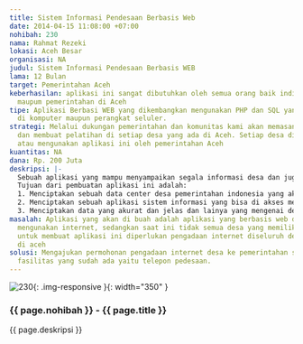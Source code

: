 ```yaml
---
title: Sistem Informasi Pendesaan Berbasis Web
date: 2014-04-15 11:08:00 +07:00
nohibah: 230
nama: Rahmat Rezeki
lokasi: Aceh Besar
organisasi: NA
judul: Sistem Informasi Pendesaan Berbasis WEB
lama: 12 Bulan
target: Pemerintahan Aceh
keberhasilan: aplikasi ini sangat dibutuhkan oleh semua orang baik individu, kelompok
  maupum pemerintahan di Aceh
tipe: Aplikasi Berbasi WEB yang dikembangkan mengunakan PHP dan SQL yang mampu berjalan
  di komputer maupun perangkat seluler.
strategi: Melalui dukungan pemerintahan dan komunitas kami akan memasang aplikasi
  dan membuat pelatihan di setiap desa yang ada di Aceh. Setiap desa diharuskan mengupdate
  atau mengunakan aplikasi ini oleh pemerintahan Aceh
kuantitas: NA
dana: Rp. 200 Juta
deskripsi: |-
  Sebuah aplikasi yang mampu menyampaikan segala informasi desa dan juga dilengkapi dengan segala transaksi di sekretariat desa seperti, surat,rekomendasi, informasi penduduk, informasi mesjid, dan aset desa.
  Tujuan dari pembuatan aplikasi ini adalah:
  1. Menciptakan sebuah data center desa pemerintahan indonesia yang akurat
  2. Menciptakan sebuah aplikasi sistem informasi yang bisa di akses melalui media seluler maupun komputer dan dimana saja
  3. Menciptakan data yang akurat dan jelas dan lainya yang mengenai dengan pemerintahan dan desa di aceh
masalah: Aplikasi yang akan di buah adalah aplikasi yang berbasis web dan untuk mengaksesnya
  mengunakan internet, sedangkan saat ini tidak semua desa yang memiliki internet.
  untuk membuat aplikasi ini diperlukan pengadaan internet diseluruh desa yang ada
  di aceh
solusi: Mengajukan permohonan pengadaan internet desa ke pemerintahan setempat dengan
  fasilitas yang sudah ada yaitu telepon pedesaan.
---
```


![230](/static/img/hibahcms/230.png){: .img-responsive }{: width="350" }

### {{ page.nohibah }} - {{ page.title }}

{{ page.deskripsi }}
